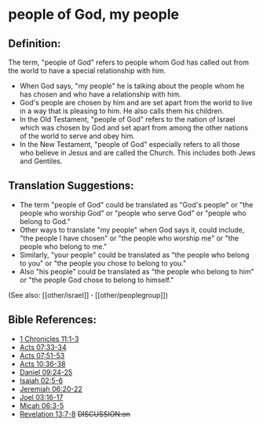 # people of God, my people #

## Definition: ##

The term, "people of God" refers to people whom God has called out from the world to have a special relationship with him.

* When God says, "my people" he is talking about the people whom he has chosen and who have a relationship with him.
* God's people are chosen by him and are set apart from the world to live in a way that is pleasing to him. He also calls them his children.
* In the Old Testament, "people of God" refers to the nation of Israel which was chosen by God and set apart from among the other nations of the world to serve and obey him.
* In the New Testament, "people of God" especially refers to all those who believe in Jesus and are called the Church. This includes both Jews and Gentiles.

## Translation Suggestions: ##

* The term "people of God" could be translated as "God's people" or "the people who worship God" or "people who serve God" or "people who belong to God."
* Other ways to translate "my people" when God says it, could include, "the people I have chosen" or "the people who worship me" or "the people who belong to me."
* Similarly, "your people"  could be translated as "the people who belong to you" or "the people you chose to belong to you."
* Also "his people" could be translated as "the people who belong to him" or "the people God chose to belong to himself."

(See also: [[other/israel]] **·** [[other/peoplegroup]])
## Bible References: ##

* [1 Chronicles 11:1-3](en/tn/1ch/help/11/01)
* [Acts 07:33-34](en/tn/act/help/07/33)
* [Acts 07:51-53](en/tn/act/help/07/51)
* [Acts 10:36-38](en/tn/act/help/10/36)
* [Daniel 09:24-25](en/tn/dan/help/09/24)
* [Isaiah 02:5-6](en/tn/isa/help/02/05)
* [Jeremiah 06:20-22](en/tn/jer/help/06/20)
* [Joel 03:16-17](en/tn/jol/help/03/16)
* [Micah 06:3-5](en/tn/mic/help/06/03)
* [Revelation 13:7-8](en/tn/rev/help/13/07)
~~DISCUSSION:on~~